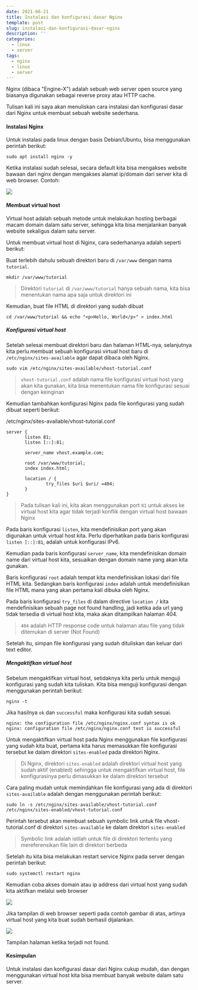 ```yaml
---
date: 2021-06-21
title: Instalasi dan konfigurasi dasar Nginx
template: post
slug: instalasi-dan-konfigurasi-dasar-nginx
description: ''
categories: 
  - linux
  - server
tags:
  - nginx
  - linux
  - server
---
```


Nginx (dibaca "Engine-X") adalah sebuah web server open source yang biasanya digunakan sebagai reverse proxy atau HTTP cache.

Tulisan kali ini saya akan menuliskan cara instalasi dan konfigurasi dasar dari Nginx untuk membuat sebuah website sederhana.

#### Instalasi Nginx

Untuk instalasi pada linux dengan basis Debian/Ubuntu, bisa menggunakan perintah berikut:

```shell
sudo apt install nginx -y
```

Ketika instalasi sudah selesai, secara default kita bisa mengakses website bawaan dari nginx dengan mengakses alamat ip/domain dari server kita di web browser. Contoh:

![](https://i.imgur.com/4e7p4Zu.png)

#### Membuat virtual host

Virtual host adalah sebuah metode untuk melakukan hosting berbagai macam domain dalam satu server, sehingga kita bisa menjalankan banyak website sekaligus dalam satu server.

Untuk membuat virtual host di Nginx, cara sederhananya adalah seperti berikut:

Buat terlebih dahulu sebuah direktori baru di ```/var/www``` dengan nama ```tutorial```.

```shell
mkdir /var/www/tutorial
```

> Direktori ```tutorial``` di ```/var/www/tutorial``` hanya sebuah nama, kita bisa menentukan nama apa saja untuk direktori ini

Kemudian, buat file HTML di direktori yang sudah dibuat

```shell
cd /var/www/tutorial && echo "<p>Hello, World</p>" > index.html 
```

##### Konfigurasi virtual host

Setelah selesai membuat direktori baru dan halaman HTML-nya, selanjutnya kita perlu membuat sebuah konfigurasi virtual host baru di ```/etc/nginx/sites-available``` agar dapat dibaca oleh Nginx.

```shell
sudo vim /etc/nginx/sites-available/vhost-tutorial.conf
```

> ```vhost-tutorial.conf``` adalah nama file konfigurasi virtual host yang akan kita gunakan, kita bisa menentukan nama file konfigurasi sesuai dengan keinginan

Kemudian tambahkan konfigurasi Nginx pada file konfigurasi yang sudah dibuat seperti berikut:

<div class=filename>/etc/nginx/sites-available/vhost-tutorial.conf</div>

```
server {
       listen 81;
       listen [::]:81;

       server_name vhost.example.com;

       root /var/www/tutorial;
       index index.html;

       location / {
               try_files $uri $uri/ =404;
       }
}
```

> Pada tulisan kali ini, kita akan menggunakan port ```81``` untuk akses ke virtual host kita agar tidak terjadi konflik dengan virtual host bawaan Nginx

Pada baris konfigurasi ```listen```, kita mendefinisikan port yang akan digunakan untuk virtual host kita. Perlu diperhatikan pada baris konfigurasi ```listen [::]:81```, adalah untuk konfigurasi IPv6.

Kemudian pada baris konfigurasi ```server_name```, kita mendefinisikan domain name dari virtual host kita, sesuaikan dengan domain name yang akan kita gunakan.

Baris konfigurasi ```root``` adalah tempat kita mendefinisikan lokasi dari file HTML kita. Sedangkan baris konfigurasi ```index``` adalah untuk mendefinisikan file HTML mana yang akan pertama kali dibuka oleh Nginx.

Pada baris konfigurasi ```try_files``` di dalam directive ```location /``` kita mendefinisikan sebuah page not found handling, jadi ketika ada url yang tidak tersedia di virtual host kita, maka akan ditampilkan halaman 404.

> ```404``` adalah HTTP response code untuk halaman atau file yang tidak ditemukan di server (Not Found)

Setelah itu, simpan file konfigurasi yang sudah dituliskan dan keluar dari text editor.

##### Mengaktifkan virtual host

Sebelum mengaktifkan virtual host, setidaknya kita perlu untuk menguji konfigurasi yang sudah kita tuliskan. Kita bisa menguji konfigurasi dengan menggunakan perintah berikut:

```shell
nginx -t
```

Jika hasilnya ```ok``` dan ```successful``` maka konfigurasi kita sudah sesuai.

```terminal
nginx: the configuration file /etc/nginx/nginx.conf syntax is ok
nginx: configuration file /etc/nginx/nginx.conf test is successful

```

Untuk mengaktifkan virtual host pada Nginx menggunakan file konfigurasi yang sudah kita buat, pertama kita harus memasukkan file konfigurasi tersebut ke dalam direktori ```sites-enabled``` pada direktori Nginx.

> Di Nginx, direktori ```sites-enabled``` adalah direktori virtual host yang sudah aktif (enabled) sehingga untuk mengaktifkan virtual host, file konfigurasinya perlu dimasukkan ke dalam direktori tersebut

Cara paling mudah untuk memindahkan file konfigurasi yang ada di direktori ```sites-available``` adalah dengan menggunakan perintah berikut:

```shell
sudo ln -s /etc/nginx/sites-available/vhost-tutorial.conf /etc/nginx/sites-enabled/vhost-tutorial.conf
```

Perintah tersebut akan membuat sebuah symbolic link untuk file vhost-tutorial.conf di direktori ```sites-available``` ke dalam direktori ```sites-enabled```

> Symbolic link adalah istilah untuk file di direktori tertentu yang mereferensikan file lain di direktori berbeda 

Setelah itu kita bisa melakukan restart service Nginx pada server dengan perintah berikut:

```shell
sudo systemctl restart nginx
```

Kemudian coba akses domain atau ip address dari virtual host yang sudah kita aktifkan melalui web browser

![](https://i.imgur.com/9oazUNL.png)

Jika tampilan di web browser seperti pada contoh gambar di atas, artinya virtual host yang kita buat sudah berhasil dijalankan.

![](https://i.imgur.com/AXvwsbt.png)

Tampilan halaman ketika terjadi not found.

#### Kesimpulan

Untuk instalasi dan konfigurasi dasar dari Nginx cukup mudah, dan dengan menggunakan virtual host kita bisa membuat banyak website dalam satu server.